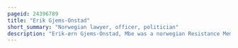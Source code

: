 ```yaml
---
pageid: 24396789
title: "Erik Gjems-Onstad"
short_summary: "Norwegian lawyer, officer, politician"
description: "Erik-ørn Gjems-Onstad, Mbe was a norwegian Resistance Member, Officer, Lawyer, Sports Official, Politician, Author and anti-immigration Activist."
---
```

